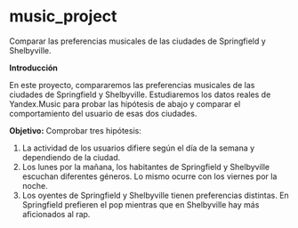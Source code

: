 # music_project
Comparar las preferencias musicales de las ciudades de Springfield y Shelbyville. 

**Introducción**

En este proyecto, compararemos las preferencias musicales de las ciudades de Springfield y Shelbyville. Estudiaremos los datos reales de Yandex.Music para probar las hipótesis de abajo y comparar el comportamiento del usuario de esas dos ciudades.

**Objetivo:**
Comprobar tres hipótesis:

1. La actividad de los usuarios difiere según el día de la semana y dependiendo de la ciudad.
2. Los lunes por la mañana, los habitantes de Springfield y Shelbyville escuchan diferentes géneros. Lo mismo ocurre con los viernes por la noche.
3. Los oyentes de Springfield y Shelbyville tienen preferencias distintas. En Springfield prefieren el pop mientras que en Shelbyville hay más aficionados al rap.
